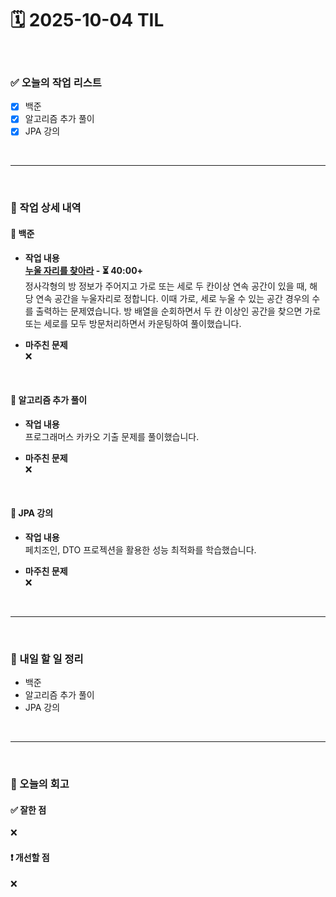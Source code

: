 # 🗓️ 2025-10-04 TIL

<br>

### ✅ 오늘의 작업 리스트  
- [x] 백준
- [x] 알고리즘 추가 풀이
- [x] JPA 강의

<br>

---

<br>

### 📌 작업 상세 내역  

#### 🔹 백준
- **작업 내용**<br>
**[누울 자리를 찾아라](https://www.acmicpc.net/problem/1652) - ⏳ 40:00+**<br>
정사각형의 방 정보가 주어지고 가로 또는 세로 두 칸이상 연속 공간이 있을 때, 해당 연속 공간을 누울자리로 정합니다. 이때 가로, 세로 누울 수 있는 공간 경우의 수를 출력하는 문제였습니다. 방 배열을 순회하면서 두 칸 이상인 공간을 찾으면 가로 또는 세로를 모두 방문처리하면서 카운팅하여 풀이했습니다.

- **마주친 문제**<br>
❌

<br>

#### 🔹 알고리즘 추가 풀이
- **작업 내용**<br>
프로그래머스 카카오 기출 문제를 풀이했습니다.

- **마주친 문제**<br>
❌

<br>

#### 🔹 JPA 강의
- **작업 내용**<br>
페치조인, DTO 프로젝션을 활용한 성능 최적화를 학습했습니다.

- **마주친 문제**<br>
❌

<br>

---

<br>

### 🚀 내일 할 일 정리  

- 백준
- 알고리즘 추가 풀이
- JPA 강의

<br>

---

<br>

### 🧐 오늘의 회고  

#### ✅ 잘한 점
❌

#### ❗ 개선할 점
❌

<br><br><br>